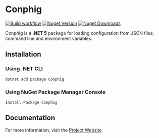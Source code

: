 # Conphig

[![Build workflow](https://github.com/atornblad/conphig/actions/workflows/dotnet.yml/badge.svg)](https://github.com/atornblad/conphig/actions/workflows/dotnet.yml) [![Nuget Version](https://img.shields.io/nuget/v/Conphig)](https://www.nuget.org/packages/Conphig) [![Nuget Downloads](https://img.shields.io/nuget/dt/Conphig)](https://www.nuget.org/stats/packages/Conphig)

Conphig is a **.NET 5** package for loading configuration from JSON files, command line and environment variables.

## Installation

### Using .NET CLI

```
dotnet add package Conphig
```

### Using NuGet Package Manager Console
```
Install-Package Conphig
```

## Documentation

For more information, visit the [Project Website](https://atornblad.se/conphig)
